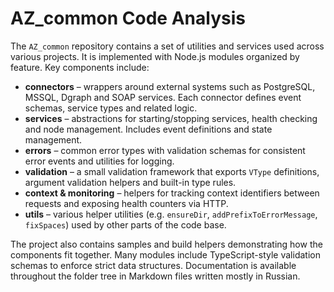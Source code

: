 # AZ_common Code Analysis

The `AZ_common` repository contains a set of utilities and services used across various projects. It is implemented with Node.js modules organized by feature. Key components include:

- **connectors** – wrappers around external systems such as PostgreSQL, MSSQL, Dgraph and SOAP services. Each connector defines event schemas, service types and related logic.
- **services** – abstractions for starting/stopping services, health checking and node management. Includes event definitions and state management.
- **errors** – common error types with validation schemas for consistent error events and utilities for logging.
- **validation** – a small validation framework that exports `VType` definitions, argument validation helpers and built-in type rules.
- **context & monitoring** – helpers for tracking context identifiers between requests and exposing health counters via HTTP.
- **utils** – various helper utilities (e.g. `ensureDir`, `addPrefixToErrorMessage`, `fixSpaces`) used by other parts of the code base.

The project also contains samples and build helpers demonstrating how the components fit together. Many modules include TypeScript-style validation schemas to enforce strict data structures. Documentation is available throughout the folder tree in Markdown files written mostly in Russian.
